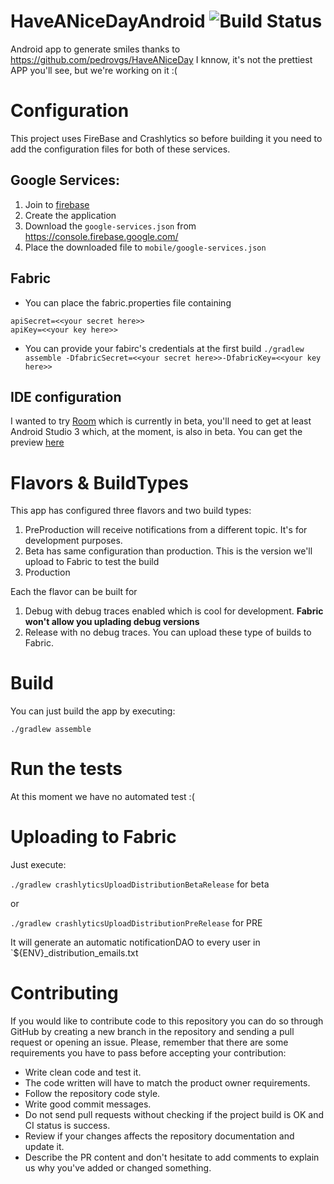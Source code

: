 # HaveANiceDayAndroid ![Build Status](https://travis-ci.org/delr3ves/HaveANiceDayAndroid.svg?branch=master)
Android app to generate smiles thanks to https://github.com/pedrovgs/HaveANiceDay
I knnow, it's not the prettiest APP you'll see, but we're working on it :(


# Configuration
This project uses FireBase and Crashlytics so before building it you need to add the configuration files for both of these services.

## Google Services:
1. Join to [firebase](https://console.firebase.google.com/)
2. Create the application
3. Download the `google-services.json` from https://console.firebase.google.com/
4. Place the downloaded file to `mobile/google-services.json`

## Fabric
* You can place the fabric.properties file containing 
```
apiSecret=<<your secret here>>
apiKey=<<your key here>>
```
* You can provide your fabirc's credentials at the first build
`./gradlew  assemble -DfabricSecret=<<your secret here>>-DfabricKey=<<your key here>>`

## IDE configuration

I wanted to try [Room](https://developer.android.com/topic/libraries/architecture/room.html) which is currently in beta,
you'll need to get at least Android Studio 3 which, at the moment, is also in beta.
You can get the preview [here](https://developer.android.com/studio/preview/index.html)

# Flavors & BuildTypes
This app has configured three flavors and two build types:

1. PreProduction will receive notifications from a different topic. It's for development purposes. 
2. Beta has same configuration than production. This is the version we'll upload to Fabric to test the build
3. Production

Each the flavor can be built for 

1. Debug with debug traces enabled which is cool for development. **Fabric won't allow you uplading debug versions**
2. Release with no debug traces. You can upload these type of builds to Fabric. 

# Build

You can just build the app by executing:

```./gradlew assemble```


# Run the tests

At this moment we have no automated test :(

# Uploading to Fabric

Just execute:

``./gradlew crashlyticsUploadDistributionBetaRelease`` for beta

or

``./gradlew crashlyticsUploadDistributionPreRelease`` for PRE

It will generate an automatic notificationDAO to every user in `${ENV}_distribution_emails.txt
 

# Contributing

If you would like to contribute code to this repository you can do so through GitHub by creating a new branch in the repository and sending a pull request or opening an issue.
Please, remember that there are some requirements you have to pass before accepting your contribution:

* Write clean code and test it.
* The code written will have to match the product owner requirements.
* Follow the repository code style.
* Write good commit messages.
* Do not send pull requests without checking if the project build is OK and CI status is success.
* Review if your changes affects the repository documentation and update it.
* Describe the PR content and don't hesitate to add comments to explain us why you've added or changed something.